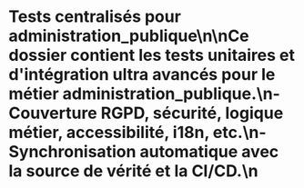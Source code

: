 # Tests centralisés pour administration_publique\n\nCe dossier contient les tests unitaires et d'intégration ultra avancés pour le métier administration_publique.\n- Couverture RGPD, sécurité, logique métier, accessibilité, i18n, etc.\n- Synchronisation automatique avec la source de vérité et la CI/CD.\n
